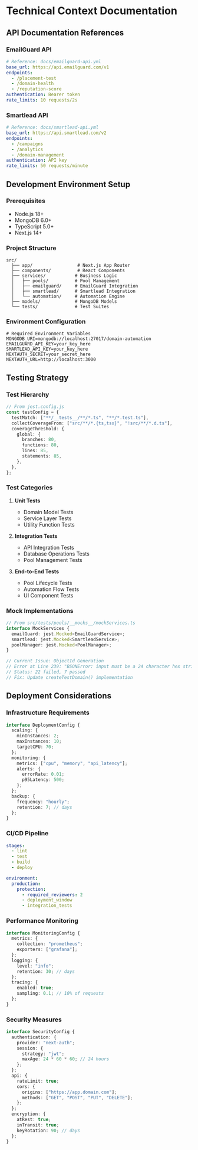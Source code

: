 # Technical Context Documentation

## API Documentation References

### EmailGuard API

```yaml
# Reference: docs/emailguard-api.yml
base_url: https://api.emailguard.com/v1
endpoints:
  - /placement-test
  - /domain-health
  - /reputation-score
authentication: Bearer token
rate_limits: 10 requests/2s
```

### Smartlead API

```yaml
# Reference: docs/smartlead-api.yml
base_url: https://api.smartlead.com/v2
endpoints:
  - /campaigns
  - /analytics
  - /domain-management
authentication: API key
rate_limits: 50 requests/minute
```

## Development Environment Setup

### Prerequisites

- Node.js 18+
- MongoDB 6.0+
- TypeScript 5.0+
- Next.js 14+

### Project Structure

```
src/
  ├── app/                 # Next.js App Router
  ├── components/          # React Components
  ├── services/           # Business Logic
  │   ├── pools/          # Pool Management
  │   ├── emailguard/     # EmailGuard Integration
  │   ├── smartlead/      # Smartlead Integration
  │   └── automation/     # Automation Engine
  ├── models/             # MongoDB Models
  └── tests/              # Test Suites
```

### Environment Configuration

```env
# Required Environment Variables
MONGODB_URI=mongodb://localhost:27017/domain-automation
EMAILGUARD_API_KEY=your_key_here
SMARTLEAD_API_KEY=your_key_here
NEXTAUTH_SECRET=your_secret_here
NEXTAUTH_URL=http://localhost:3000
```

## Testing Strategy

### Test Hierarchy

```typescript
// From jest.config.js
const testConfig = {
  testMatch: ["**/__tests__/**/*.ts", "**/*.test.ts"],
  collectCoverageFrom: ["src/**/*.{ts,tsx}", "!src/**/*.d.ts"],
  coverageThreshold: {
    global: {
      branches: 80,
      functions: 80,
      lines: 85,
      statements: 85,
    },
  },
};
```

### Test Categories

1. **Unit Tests**

   - Domain Model Tests
   - Service Layer Tests
   - Utility Function Tests

2. **Integration Tests**

   - API Integration Tests
   - Database Operations Tests
   - Pool Management Tests

3. **End-to-End Tests**
   - Pool Lifecycle Tests
   - Automation Flow Tests
   - UI Component Tests

### Mock Implementations

```typescript
// From src/tests/pools/__mocks__/mockServices.ts
interface MockServices {
  emailGuard: jest.Mocked<EmailGuardService>;
  smartlead: jest.Mocked<SmartleadService>;
  poolManager: jest.Mocked<PoolManager>;
}

// Current Issue: ObjectId Generation
// Error at Line 239: "BSONError: input must be a 24 character hex string"
// Status: 22 failed, 7 passed
// Fix: Update createTestDomain() implementation
```

## Deployment Considerations

### Infrastructure Requirements

```typescript
interface DeploymentConfig {
  scaling: {
    minInstances: 2;
    maxInstances: 10;
    targetCPU: 70;
  };
  monitoring: {
    metrics: ["cpu", "memory", "api_latency"];
    alerts: {
      errorRate: 0.01;
      p95Latency: 500;
    };
  };
  backup: {
    frequency: "hourly";
    retention: 7; // days
  };
}
```

### CI/CD Pipeline

```yaml
stages:
  - lint
  - test
  - build
  - deploy

environment:
  production:
    protection:
      - required_reviewers: 2
      - deployment_window
      - integration_tests
```

### Performance Monitoring

```typescript
interface MonitoringConfig {
  metrics: {
    collection: "prometheus";
    exporters: ["grafana"];
  };
  logging: {
    level: "info";
    retention: 30; // days
  };
  tracing: {
    enabled: true;
    sampling: 0.1; // 10% of requests
  };
}
```

### Security Measures

```typescript
interface SecurityConfig {
  authentication: {
    provider: "next-auth";
    session: {
      strategy: "jwt";
      maxAge: 24 * 60 * 60; // 24 hours
    };
  };
  api: {
    rateLimit: true;
    cors: {
      origins: ["https://app.domain.com"];
      methods: ["GET", "POST", "PUT", "DELETE"];
    };
  };
  encryption: {
    atRest: true;
    inTransit: true;
    keyRotation: 90; // days
  };
}
```
